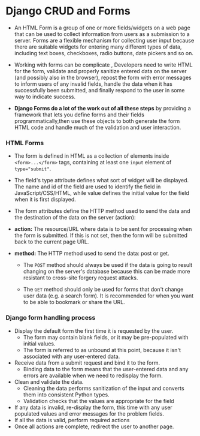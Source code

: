 # Django CRUD and Forms


- An HTML Form is a group of one or more fields/widgets on a web page that can be used to collect information from users as a submission to a server.
Forms are a flexible mechanism for collecting user input because there are suitable widgets for entering many different types of data, including text boxes, checkboxes, radio buttons, date pickers and so on.

- Working with forms can be complicate , Developers need to write HTML for the form, validate and properly sanitize entered data on the server (and possibly also in the browser), repost the form with error messages to inform users of any invalid fields, handle the data when it has successfully been submitted, and finally respond to the user in some way to indicate success.

- **Django Forms do a lot of the work out of all these steps** by providing a framework that lets you define forms and their fields programmatically,then use these objects to both generate the form HTML code and handle much of the validation and user interaction.

	
### HTML Forms

- The form is defined in HTML as a collection of elements inside `<form>...</form>` tags, containing at least one `input` element of `type="submit"`.

- The field's type attribute defines what sort of widget will be displayed. The name and id of the field are used to identify the field in JavaScript/CSS/HTML, while value defines the initial value for the field when it is first displayed.

- The form attributes define the HTTP method used to send the data and the destination of the data on the server (action):

- **action:** The resource/URL where data is to be sent for processing when the form is submitted. If this is not set, then the form will be submitted back to the current page URL.

- **method:** The HTTP method used to send the data: post or get.

  - The `POST` method should always be used if the data is going to result changing on the server's database because this can be made more resistant to cross-site forgery request attacks.

  - The `GET` method should only be used for forms that don't change user data (e.g. a search form). It is recommended for when you want to be able to bookmark or share the URL.

  	
### Django form handling process


- Display the default form the first time it is requested by the user.
  - The form may contain blank fields, or it may be pre-populated with initial values.
  - The form is referred to as unbound at this point, because it isn't associated with any user-entered data.
- Receive data from a submit request and bind it to the form.
  - Binding data to the form means that the user-entered data and any errors are available when we need to redisplay the form.
- Clean and validate the data.
  - Cleaning the data performs sanitization of the input and converts them into consistent Python types.
  - Validation checks that the values are appropriate for the field
- If any data is invalid, re-display the form, this time with any user populated values and error messages for the problem fields.
- If all the data is valid, perform required actions
- Once all actions are complete, redirect the user to another page.